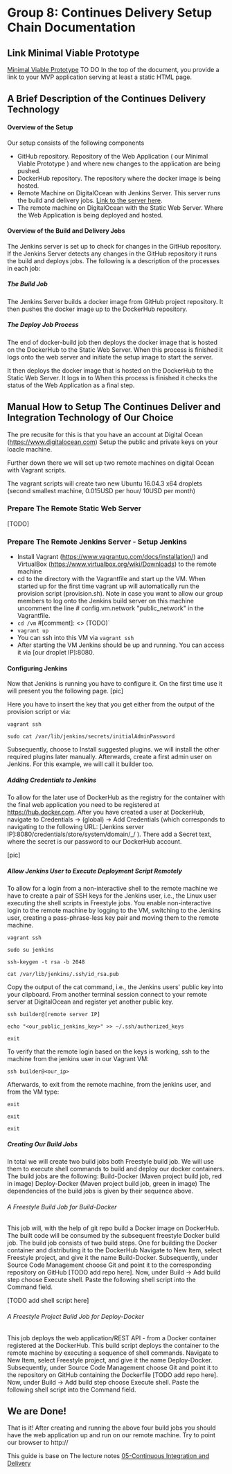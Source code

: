 Group 8: Continues Delivery Setup Chain Documentation
==============================================================
## Link Minimal Viable Prototype
[Minimal Viable Prototype](https://#)
TO DO In the top of the document, you provide a link to your MVP application serving at least a static HTML page.

## A Brief Description of the Continues Delivery Technology

#### Overview of the Setup

Our setup consists of the following components

- GitHub repository. Repository of the Web Application ( our Minimal Viable Prototype ) and where new changes to the application are being pushed.
- DockerHub repository. The repository where the docker image is being hosted. 
- Remote Machine on DigitalOcean with Jenkins Server. This server runs the build and delivery jobs. [Link to the server here](http://165.227.168.19:8080/login?from=%2F).
- The remote machine on DigitalOcean with the Static Web Server. Where the Web Application is being deployed and hosted.

#### Overview of the Build and Delivery Jobs
The Jenkins server is set up to check for changes in the GitHub repository.
If the Jenkins Server detects any changes in the GitHub repository it runs the build and deploys jobs.
The following is a description of the processes in each job:
##### The Build Job
The Jenkins Server builds a docker image from GitHub project repository. 
It then pushes the docker image up to the DockerHub repository.
##### The Deploy Job Process
The end of docker-build job then deploys the docker image that is hosted on the DockerHub to the Static Web Server. When this process is finished it logs onto the web server and initiate the setup image to start the server.

It then deploys the docker image that is hosted on the DockerHub to the Static Web Server. It logs in to When this process is finished it checks the status of the Web Application as a final step.


## Manual How to Setup The Continues Deliver and Integration Technology of Our Choice

The pre recusite for this is that you have an account at Digital Ocean (https://www.digitalocean.com)
Setup the public and private keys on your loacle machine.

Further down there we will set up two remote machines on digital Ocean with Vagrant scripts.

The vagrant scripts will create two new Ubuntu 16.04.3 x64 droplets (second smallest machine, 0.015USD per hour/ 10USD per month)


### Prepare The Remote Static Web Server

[TODO]

### Prepare The Remote Jenkins Server - Setup Jenkins

- Install Vagrant (https://www.vagrantup.com/docs/installation/) and VirtualBox (https://www.virtualbox.org/wiki/Downloads) to the remote machine
- cd to the directory with the Vagrantfile and start up the VM. When started up for the first time vagrant up will automatically run the provision script (provision.sh). Note in case you want to allow our group members to log onto the Jenkins build server on this machine uncomment the line # config.vm.network "public_network" in the Vagrantfile.
- `cd /vm` #[comment]: <> (TODO)`
- `vagrant up`
- You can ssh into this VM via `vagrant ssh`
- After starting the VM Jenkins should be up and running. You can access it via [our droplet IP]:8080. 

#### Configuring Jenkins

Now that Jenkins is running you have to configure it. On the first time use it will present you the following page.
[pic]

Here you have to insert the key that you get either from the output of the provision script or via:

`vagrant ssh`

`sudo cat /var/lib/jenkins/secrets/initialAdminPassword`

Subsequently, choose to Install suggested plugins. we will install the other required plugins later manually.
Afterwards, create a first admin user on Jenkins. For this example, we will call it builder too.

##### Adding Credentials to Jenkins

To allow for the later use of DockerHub as the registry for the container with the final web application you need to be registered at https://hub.docker.com.
After you have created a user at DockerHub, navigate to Credentials -> (global) -> Add Credentials (which corresponds to navigating to the following URL: [Jenkins server IP]:8080/credentials/store/system/domain/_/ ).
There add a Secret text, where the secret is our password to our DockerHub account.

[pic]

##### Allow Jenkins User to Execute Deployment Script Remotely
To allow for a login from a non-interactive shell to the remote machine we have to create a pair of SSH keys for the Jenkins user, i.e., the Linux user executing the shell scripts in Freestyle jobs.
You enable non-interactive login to the remote machine by logging to the VM, switching to the Jenkins user, creating a pass-phrase-less key pair and moving them to the remote machine.

`vagrant ssh`

`sudo su jenkins`

`ssh-keygen -t rsa -b 2048`

`cat /var/lib/jenkins/.ssh/id_rsa.pub`

Copy the output of the cat command, i.e., the Jenkins users' public key into your clipboard. From another terminal session connect to your remote server at DigitalOcean and register yet another public key.

`ssh builder@[remote server IP]`

`echo "<our_public_jenkins_key>" >> ~/.ssh/authorized_keys`

`exit`

To verify that the remote login based on the keys is working, ssh to the machine from the jenkins user in our Vagrant VM:

`ssh builder@<our_ip>`

Afterwards, to exit from the remote machine, from the jenkins user, and from the VM type:

`exit`

`exit`

`exit`

##### Creating Our Build Jobs

In total we will create two build jobs both Freestyle build job. 
We will use them to execute shell commands to build and deploy our docker containers.
The build jobs are the following:
Build-Docker (Maven project build job, red in image)
Deploy-Docker (Maven project build job, green in image)
The dependencies of the build jobs is given by their sequence above.

###### A Freestyle Build Job for Build-Docker

This job will, with the help of git repo build a Docker image on DockerHub. 
The built code will be consumed by the subsequent freestyle Docker build job.
The build job consists of two build steps. One for building the Docker container and distributing it to the DockerHub
Navigate to New Item, select Freestyle project, and give it the name Build-Docker. Subsequently, under Source Code Management choose Git and point it to the corresponding repository on GitHub [TODO add repo here].
Now, under Build -> Add build step choose Execute shell. Paste the following shell script into the Command field.

[TODO add shell script here]

###### A Freestyle Project Build Job for Deploy-Docker

This job deploys the web application/REST API - from a Docker container registered at the DockerHub. 
This build script deploys the container to the remote machine by executing a sequence of shell commands.
Navigate to New Item, select Freestyle project, and give it the name Deploy-Docker. 
Subsequently, under Source Code Management choose Git and point it to the repository on GitHub containing the Dockerfile [TODO add repo here].
Now, under Build -> Add build step choose Execute shell. Paste the following shell script into the Command field.



## We are Done!

That is it! After creating and running the above four build jobs you should have the web application up and run on our remote machine. Try to point our browser to http://

This guide is base on The lecture notes [05-Continuous Integration and Delivery](https://github.com/datsoftlyngby/soft2017fall-lsd-teaching-material/blob/master/lecture_notes/05-Continuous%20Integration%20and%20Delivery.ipynb)

